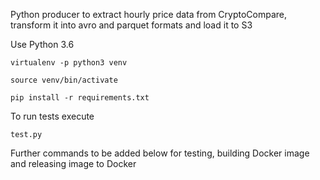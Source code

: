 Python producer to extract hourly price data from CryptoCompare, transform it into avro and parquet formats and load it to S3


Use Python 3.6
```
virtualenv -p python3 venv

source venv/bin/activate

pip install -r requirements.txt
```

To run tests execute
```
test.py

```

Further commands to be added below for testing, building Docker image and releasing image to Docker
```


```
